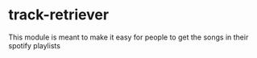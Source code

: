 # track-retriever

This module is meant to make it easy for people to get the songs in their spotify playlists
